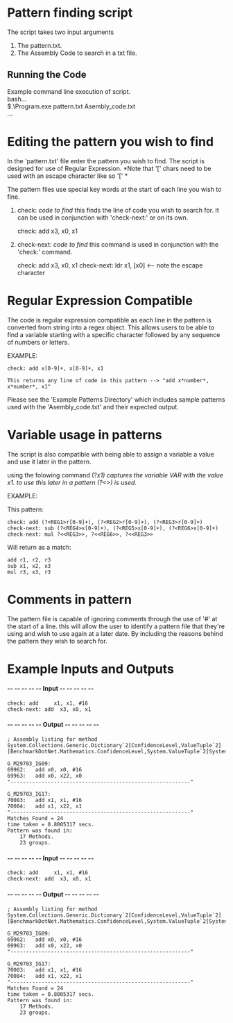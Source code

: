 # Pattern finding script

The script takes two input arguments 
1. The pattern.txt.
2. The Assembly Code to search in a txt file.

## Running the Code

Example command line execution of script.  
	bash...  
		$.\Program.exe pattern.txt Asembly_code.txt  
	...  

# Editing the pattern you wish to find
In the 'pattern.txt' file enter the pattern you wish to find.
The script is designed for use of Regular Expression.
*Note that '[' chars need to be used with an escape character like so '\[' *

The pattern files use special key words at the start of each line you wish to fine.

1. check: *code to find*
	this finds the line of code you wish to search for. It can be used in conjunction with 'check-next:'
	or on its own.

	check: add x3, x0, x1

2. check-next: *code to find*
	this command is used in conjunction with the 'check:' command. 

	check: add x3, x0, x1
	check-next: ldr     x1, \[x0\]   <-- note the escape character

# Regular Expression Compatible

The code is regular expression compatible as each line in the pattern is converted from string into a regex object.
This allows users to be able to find a variable starting with a specific character followed by any sequence of numbers or letters.

EXAMPLE:

	check: add x[0-9]+, x[0-9]+, x1

	This returns any line of code in this pattern --> "add x*number*, x*number*, x1"

Please see the 'Example Patterns Directory' which includes sample patterns used with the 'Asembly_code.txt' and their expected output.

# Variable usage in patterns  

The script is also compatible with being able to assign a variable a value and use it later in the pattern.

using the folowing command (?<VAR>x1) captures the variable VAR with the value x1.
to use this later in a pattern (?<<VAR>>) is used.

EXAMPLE:

This pattern:

	check: add (?<REG1>r[0-9]+), (?<REG2>r[0-9]+), (?<REG3>r[0-9]+)
	check-next: sub (?<REG4>x[0-9]+), (?<REG5>x[0-9]+), (?<REG6>x[0-9]+)
	check-next: mul ?<<REG3>>, ?<<REG6>>, ?<<REG3>>


Will return as a match:

	add r1, r2, r3
	sub x1, x2, x3
	mul r3, x3, r3

# Comments in pattern
The pattern file is capable of ignoring comments through the use of '#' at the start of a line.
this will allow the user to identify a pattern file that they're using and wish to use again at a later date. By including the
reasons behind the pattern they wish to search for.


# Example Inputs and Outputs

#### -- -- -- -- -- Input -- -- -- -- --

	check: add     x1, x1, #16
	check-next: add  x3, x0, x1

#### -- -- -- -- -- Output -- -- -- -- --

	; Assembly listing for method System.Collections.Generic.Dictionary`2[ConfidenceLevel,ValueTuple`2][BenchmarkDotNet.Mathematics.ConfidenceLevel,System.ValueTuple`2[System.Int32,System.Int32]]:FindValue(int):byref:this

	G_M29703_IG09:  
	69962:	 add x0, x0, #16  
	69963:	 add x0, x22, x0  
	"----------------------------------------------------------"

	G_M29703_IG17:  
	70083:	 add x1, x1, #16  
	70084:	 add x1, x22, x1  
	"----------------------------------------------------------"  
	Matches Found = 24  
	time taken = 0.8005317 secs.  
	Pattern was found in:  
		17 Methods.   
		23 groups.

#### -- -- -- -- -- Input -- -- -- -- --
	check: add     x1, x1, #16
	check-next: add  x3, x0, x1

#### -- -- -- -- -- Output -- -- -- -- --
	; Assembly listing for method System.Collections.Generic.Dictionary`2[ConfidenceLevel,ValueTuple`2][BenchmarkDotNet.Mathematics.ConfidenceLevel,System.ValueTuple`2[System.Int32,System.Int32]]:FindValue(int):byref:this
	
	G_M29703_IG09:  
	69962:	 add x0, x0, #16  
	69963:	 add x0, x22, x0  
	"----------------------------------------------------------"
	
	G_M29703_IG17:  
	70083:	 add x1, x1, #16  
	70084:	 add x1, x22, x1  
	"----------------------------------------------------------"  
	Matches Found = 24  
	time taken = 0.8005317 secs.  
	Pattern was found in:  
		17 Methods.   
		23 groups.